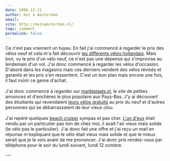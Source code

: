 ```yaml
---
date: 2008-12-21
author: moi à Amsterdam
email: 
site: http://meinamsterdam.nl/
tags: comment
permalink: false
---
```


<p>
Ce n'est pas vraiment un tuyau. En fait j'ai commencé à regarder le prix des vélos neuf et cela m'a fait découvrir <a href="http://blog.re/me-in-amsterdam/index.php/plein-de-velos">les différents vélos hollandais</a>. Mais bon, vu le prix d'un vélo neuf, ce n'est pas une dépense qui s'improvise au lendemain d'un vol. J'ai donc commencé à regarder les vélos d'occasion. D'abord dans les magasins mais ces derniers vendent des vélos révisés et garantis et les prix s'en ressentent. C'est un bon plan mais encore une fois, il faut mûrir ce genre d'achat. 
<br/><br/>
J'ai donc commencé à regarder sur <a href="http://www.marktplaats.nl/">marktplaats.nl</a>, le site de petites annonces et d'enchères le plus populaire aux Pays-Bas. J'y ai découvert des étudiants qui revendaient <a href="http://blog.re/me-in-amsterdam/index.php/les-velos-gratuits">leurs vélos gratuits</a> au prix du neuf et d'autres personnes qui se débarrassaient de leur vieux clou.
<br/><br/>
J'ai repéré quelques <a href="http://blog.re/me-in-amsterdam/index.php/plein-de-velos#beach-cruiser">beach cruiser</a> sympas et pas cher. <a href="http://blog.re/me-in-amsterdam/files/data/Fiets-sportieve-stoere-cruiser-op-Marktplaats.pdf">L'un d'eux</a> était vendu par un particulier pas loin de chez moi, il avait l'air vieux mais solide (le vélo pas le particulier). J'ai donc fait une offre et j'ai reçu un mail en réponse m'expliquant que le vélo était vieux mais solide et que le mieux serait que je le vois avant de me prononcer. J'ai donc pris rendez-vous par téléphone pour le soir du lundi suivant, lundi 12 octobre.
</p>
---